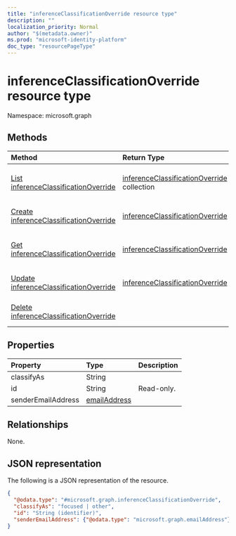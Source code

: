 ```yaml
---
title: "inferenceClassificationOverride resource type"
description: ""
localization_priority: Normal
author: "$(metadata.owner)"
ms.prod: "microsoft-identity-platform"
doc_type: "resourcePageType"
---
```


# inferenceClassificationOverride resource type

Namespace: microsoft.graph

## Methods

| Method                                                                                     | Return Type                                                                      | Description                                                                     |
| :----------------------------------------------------------------------------------------- | :------------------------------------------------------------------------------- | :------------------------------------------------------------------------------ |
| [List inferenceClassificationOverride](../api/inferenceclassificationoverride-list.md)     | [inferenceClassificationOverride](inferenceClassificationOverride.md) collection | List properties and relationships of an inferenceClassificationOverride object. |
| [Create inferenceClassificationOverride](../api/inferenceclassificationoverride-create.md) | [inferenceClassificationOverride](inferenceClassificationOverride.md)            | Create a new inferenceClassificationOverride object.                            |
| [Get inferenceClassificationOverride](../api/inferenceclassificationoverride-get.md)       | [inferenceClassificationOverride](inferenceClassificationOverride.md)            | Read properties and relationships of an inferenceClassificationOverride object. |
| [Update inferenceClassificationOverride](../api/inferenceclassificationoverride-update.md) | [inferenceClassificationOverride](inferenceClassificationOverride.md)            | Update the properties of an inferenceClassificationOverride object.             |
| [Delete inferenceClassificationOverride](../api/inferenceclassificationoverride-delete.md) |                                                                                  | Delete an inferenceClassificationOverride object.                               |

## Properties

| Property           | Type                                         | Description |
| :----------------- | :------------------------------------------- | :---------- |
| classifyAs         | String                                       |             |
| id                 | String                                       | Read-only.  |
| senderEmailAddress | [emailAddress](../resources/emailaddress.md) |             |

## Relationships

None.

## JSON representation

The following is a JSON representation of the resource.

<!-- {
  "blockType": "resource",
  "keyProperty": "id",
  "@odata.type": "microsoft.graph.inferenceClassificationOverride",
  "baseType": "microsoft.graph.entity",
  "openType": False
}
-->

```json
{
  "@odata.type": "#microsoft.graph.inferenceClassificationOverride",
  "classifyAs": "focused | other",
  "id": "String (identifier)",
  "senderEmailAddress": {"@odata.type": "microsoft.graph.emailAddress"}
}
```
